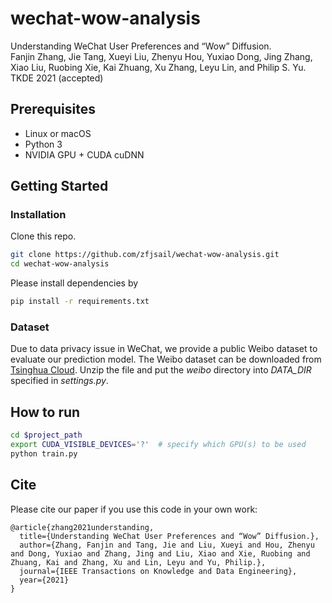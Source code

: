 # wechat-wow-analysis

Understanding WeChat User Preferences and “Wow” Diffusion.<br>
Fanjin Zhang, Jie Tang, Xueyi Liu, Zhenyu Hou, Yuxiao Dong, Jing Zhang, Xiao Liu, Ruobing Xie, Kai Zhuang, Xu Zhang, Leyu Lin, and Philip S. Yu.<br>
TKDE 2021 (accepted)

## Prerequisites

- Linux or macOS
- Python 3
- NVIDIA GPU + CUDA cuDNN

## Getting Started

### Installation

Clone this repo.

```bash
git clone https://github.com/zfjsail/wechat-wow-analysis.git
cd wechat-wow-analysis
```

Please install dependencies by

```bash
pip install -r requirements.txt
```
### Dataset

Due to data privacy issue in WeChat, we provide a public Weibo dataset to evaluate our prediction model.
The Weibo dataset can be downloaded from [Tsinghua Cloud](https://cloud.tsinghua.edu.cn/f/fefd814d64194b64a3df/?dl=1).
Unzip the file and put the _weibo_ directory into _DATA\_DIR_ specified in _settings.py_.

## How to run
```bash
cd $project_path
export CUDA_VISIBLE_DEVICES='?'  # specify which GPU(s) to be used
python train.py
```

## Cite

Please cite our paper if you use this code in your own work:

```
@article{zhang2021understanding,
  title={Understanding WeChat User Preferences and “Wow” Diffusion.},
  author={Zhang, Fanjin and Tang, Jie and Liu, Xueyi and Hou, Zhenyu and Dong, Yuxiao and Zhang, Jing and Liu, Xiao and Xie, Ruobing and Zhuang, Kai and Zhang, Xu and Lin, Leyu and Yu, Philip.},
  journal={IEEE Transactions on Knowledge and Data Engineering},
  year={2021}
}
```
